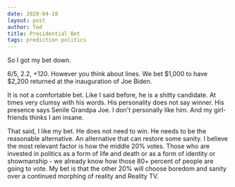 ```yaml
---
date: 2020-04-18
layout: post
author: Ted
title: Presidential Bet
tags: prediction politics
---
```

So I got my bet down.

6/5, 2.2, +120. However you think about lines. We bet $1,000 to have $2,200 returned at the inauguration of Joe Biden.  

It is not a comfortable bet. Like I said before, he is a shitty candidate. At times very clumsy with his words. His personality does not say winner. His presence says Senile Grandpa Joe. I don't personally like him. And my girl-friends thinks I am insane.

That said, I like my bet. He does not need to win. He needs to be the reasonable alternative. An alternative that can restore some sanity. I believe the most relevant factor is how the middle 20% votes. Those who are invested in politics as a form of life and death or as a form of identity or showmanship - we already know how those 80+ percent of people are going to vote. My bet is that the other 20% will choose boredom and sanity over a continued morphing of reality and Reality TV.
